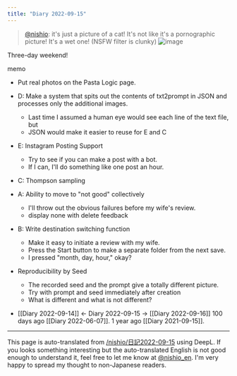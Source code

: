 ```yaml
---
title: "Diary 2022-09-15"
---
```



> [@nishio](https://twitter.com/nishio/status/1570341971704844292): it's just a picture of a cat! It's not like it's a pornographic picture! It's a wet one! (NSFW filter is clunky)
> ![image](https://pbs.twimg.com/media/Fcr5YvIagAEh9jx.jpg)



Three-day weekend!

memo
- Put real photos on the Pasta Logic page.
- D: Make a system that spits out the contents of txt2prompt in JSON and processes only the additional images.
    - Last time I assumed a human eye would see each line of the text file, but
    - JSON would make it easier to reuse for E and C
- E: Instagram Posting Support
    - Try to see if you can make a post with a bot.
    - If I can, I'll do something like one post an hour.
- C: Thompson sampling
- A: Ability to move to "not good" collectively
    - I'll throw out the obvious failures before my wife's review.
    - display none with delete feedback
- B: Write destination switching function
    - Make it easy to initiate a review with my wife.
    - Press the Start button to make a separate folder from the next save.
    - I pressed "month, day, hour," okay?


- Reproducibility by Seed
    - The recorded seed and the prompt give a totally different picture.
    - Try with prompt and seed immediately after creation
    - What is different and what is not different?
- [[Diary 2022-09-14]] ← Diary 2022-09-15 → [[Diary 2022-09-16]]
100 days ago [[Diary 2022-06-07]].
1 year ago [[Diary 2021-09-15]].
---
This page is auto-translated from [/nishio/日記2022-09-15](https://scrapbox.io/nishio/日記2022-09-15) using DeepL. If you looks something interesting but the auto-translated English is not good enough to understand it, feel free to let me know at [@nishio_en](https://twitter.com/nishio_en). I'm very happy to spread my thought to non-Japanese readers.